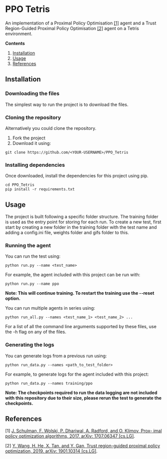 # PPO Tetris

An implementation of a Proximal Policy Optimisation [[1]](#references) agent
and a Trust Region-Guided Proximal Policy Optimisation [[2]](#references) agent
on a Tetris environment.

**Contents**
1. [Installation](#installation)
2. [Usage](#usage)
3. [References](#references)

## Installation

### Downloading the files

The simplest way to run the project is to download the files.

### Cloning the repository

Alternatively you could clone the repository.

1. Fork the project
2. Download it using:
```shell
git clone https://github.com/<YOUR-USERNAME>/PPO_Tetris
```

### Installing dependencies

Once downloaded, install the dependencies for this project using pip.
```shell
cd PPO_Tetris
pip install -r requirements.txt
```

## Usage

The project is built following a specific folder structure. The training folder
is used as the entry point for storing for each run. To create a new test,
first start by creating a new folder in the training folder with the test name
and adding a config.ini file, weights folder and gifs folder to this.

### Running the agent
You can run the test using:
```shell
python run.py --name <test_name>
```

For example, the agent included with this project can be run with:
```shell
python run.py --name ppo
```

**Note: This will continue training. To restart the training use the --reset
option.**

You can run multiple agents in series using:
```shell
python run_all.py --names <test_name_1> <test_name_2> ...
```

For a list of all the command line arguments supported by these files, use the
-h flag on any of the files.

### Generating the logs
You can generate logs from a previous run using:
```shell
python run_data.py --names <path_to_test_folder>
```

For example, to generate logs for the agent included with this project:
```shell
python run_data.py --names training/ppo
```

**Note: The checkpoints required to run the data logging are not included with
this repository due to their size, please rerun the test to generate the
checkpoints.**

## References

[1] [J. Schulman, F. Wolski, P. Dhariwal, A. Radford, and O. Klimov, Prox-
imal policy optimization algorithms, 2017. arXiv: 1707.06347 [cs.LG]](https://arxiv.org/abs/1707.06347).

[2] [Y. Wang, H. He, X. Tan, and Y. Gan, Trust region-guided proximal
policy optimization, 2019. arXiv: 1901.10314 [cs.LG]](https://arxiv.org/abs/1901.10314).

